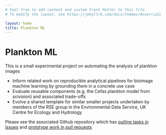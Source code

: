 ```yaml
---
# Feel free to add content and custom Front Matter to this file.
# To modify the layout, see https://jekyllrb.com/docs/themes/#overriding-theme-defaults

layout: home
title: Plankton ML
---
```


# Plankton ML

This is a small experimental project on automating the analysis of plankton images 

* Inform related work on reproducible analytical pipelines for bioimage machine learning by grounding them in a concrete use case
* Evaluate reusable components (e.g. the Cefas plankton model from scivision) and associated trade-offs
* Evolve a shared template for similar smaller projects undertaken by members of the RSE group in the Environmental Data Service, UK Centre for Ecology and Hydrology

Please see the associated Github repository which has [outline tasks in Issues](https://github.com/NERC-CEH/plankton_ml/issues) and [prototype work in pull requests](https://github.com/NERC-CEH/plankton_ml/pulls)


